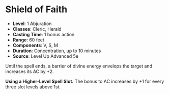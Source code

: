 # Shield of Faith

- **Level**: 1 Abjuration
- **Classes**: Cleric, Herald
- **Casting Time**: 1 bonus action
- **Range**: 60 feet
- **Components**: V, S, M
- **Duration**: Concentration, up to 10 minutes
- **Source**: Level Up Advanced 5e

Until the spell ends, a barrier of divine energy envelops the target and increases its AC by +2.

**Using a Higher-Level Spell Slot.** The bonus to AC increases by +1 for every three slot levels above 1st.
